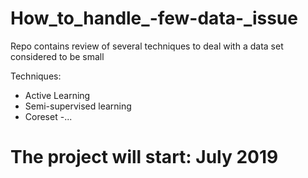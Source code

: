 # How_to_handle_-few-data-_issue
Repo contains review of several techniques to deal with a data set considered to be small

Techniques:
 - Active Learning
 - Semi-supervised learning
 - Coreset
 -...

# The project will start: July 2019
